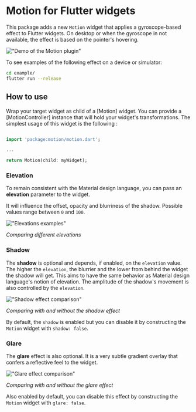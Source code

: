 # Motion for Flutter widgets

This package adds a new `Motion` widget that applies a gyroscope-based effect to Flutter widgets. On desktop or when the gyroscope in not available, the effect is based on the pointer's hovering.


!["Demo of the Motion plugin"](https://github.com/mrcendre/motion/raw/main/example/gifs/demo.gif)

To see examples of the following effect on a device or simulator:

```bash
cd example/
flutter run --release
```

## How to use 

Wrap your target widget as child of a [Motion] widget. You can provide a [MotionController] instance that will hold your widget's transformations. The simplest usage of this widget is the following :

```dart

import 'package:motion/motion.dart';

...

return Motion(child: myWidget);

```

### Elevation

To remain consistent with the Material design language, you can pass an **elevation** parameter to the widget. 

It will influence the offset, opacity and blurriness of the shadow. Possible values range between `0` and `100`.

!["Elevations examples"](https://github.com/mrcendre/motion/raw/main/example/gifs/elevations.gif)

_Comparing different elevations_

### Shadow

The **shadow** is optional and depends, if enabled, on the `elevation` value. The higher the `elevation`, the blurrier and the lower from behind the widget the shadow will get. This aims to have the same behavior as Material design language's notion of elevation. The amplitude of the shadow's movement is also controlled by the `elevation`.

!["Shadow effect comparison"](https://github.com/mrcendre/motion/raw/main/example/gifs/shadow.gif)

_Comparing with and without the shadow effect_

By default, the `shadow` is enabled but you can disable it by constructing the `Motion` widget with `shadow: false`.

### Glare

The **glare** effect is also optional. It is a very subtle gradient overlay that confers a reflective feel to the widget.

!["Glare effect comparison"](https://github.com/mrcendre/motion/raw/main/example/gifs/glare.gif)

_Comparing with and without the glare effect_

Also enabled by default, you can disable this effect by constructing the `Motion` widget with `glare: false`.

